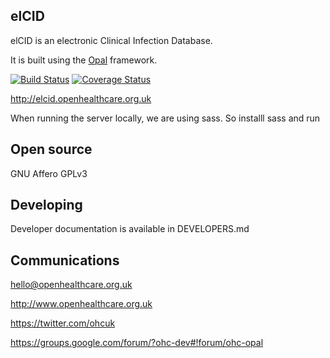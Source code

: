## elCID

elCID is an electronic Clinical Infection Database.

It is built using the [Opal](https://github.com/openhealthcare/opal) framework.

[![Build
Status](https://travis-ci.org/openhealthcare/elcid-rfh.png)](https://travis-ci.org/openhealthcare/elcid-rfh)
[![Coverage Status](https://coveralls.io/repos/github/openhealthcare/elcid/badge.svg?branch=v0.2.4)](https://coveralls.io/github/openhealthcare/elcid?branch=v0.2.4)

http://elcid.openhealthcare.org.uk

When running the server locally, we are using sass. So installl sass and run
<!-- sass --watch elcid/assets/css/elcid.scss:elcid/assets/css/elcid.css -->

## Open source

GNU Affero GPLv3

## Developing

Developer documentation is available in DEVELOPERS.md

## Communications

hello@openhealthcare.org.uk

http://www.openhealthcare.org.uk

https://twitter.com/ohcuk

https://groups.google.com/forum/?ohc-dev#!forum/ohc-opal
